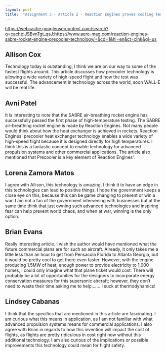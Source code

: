 ```yaml
---
layout: post
title:  "Assignment 3 - Article 2 - Reaction Engines proves cooling technology for SABRE engine"
---
```


<https://webcache.googleusercontent.com/search?q=cache:JSBvnTgt_qsJ:https://www.aero-mag.com/reaction-engines-sabre-rocket-engine-precooler-technology/+&cd=1&hl=en&ct=clnk&gl=us>

## Allison Cox

Technology today is outstanding, I think we are on our way to some of the fastest flights around. This article discusses how precooler technology is allowing a wide variety of high-speed flight and how the test was successful. The advancement in technology across the world, soon WALL-E will be real life. 

## Avni Patel

It is interesting to note that the SABRE air-breathing rocket engine has successfully passed the first phase of high-temperature testing. The SABRE air-breathing rocket engine is made by Reaction Engines. Not many people would think about how the heat exchanger is achieved in rockets. Reaction Engines' precooler heat exchanger technology enables a wide variety of high-speed flight because it is designed directly for high temperatures. I think this is a fantastic concept to enable technology for advanced propulsion systems and other commercial applications. The article also mentioned that Precooler is a key element of Reaction Engines'. 

## Lorena Zamora Matos

I agree with Allison, this technology is amazing. I think it to have an edge in this technologies can lead to positive things. I hope the government keeps a close eye on this, because this can be game changing to prevent or win a war. I am not a fan of the government intervening with businesses but at the same time think that just owning such advanced technologies and inspiring fear can help prevent world chaos, and when at war, winning is the only option.

## Brian Evans

Really interesting article.  I wish the author would have mentioned what the future commercial plans are for such an aircraft.  Already, it only takes me a little less than an hour to get from Pensacola Florida to Atlanta Georgia, but it would be pretty cool to get there even faster.  However, with the engine producing 1.5MW of heat, enough power to provide electricity to 1,000 homes, I could only imagine what that plane ticket would cost.  There will probably be a lot of opportunities for the designers to incorporate energy conservation measures for this supersonic aircraft; however, they don’t need to waste their time asking me to help……. I suck at thermodynamics!

## Lindsey Cabanas

I think that the specifics that are mentioned in this article are fascinating. I am curious what this means in application, as I am not familiar with what advanced propulsion systems means for commercial applications. I also agree with Brian in regards to how this invention will impact the cost of flights, as flights are pretty ridiculous in cost right now without this additional technology. I am also curious of the implications or possible improvements this technology could mean for flight safety. 

